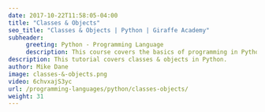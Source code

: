 ```yaml
---
date: 2017-10-22T11:58:05-04:00
title: "Classes & Objects"
seo_title: "Classes & Objects | Python | Giraffe Academy"
subheader:
     greeting: Python - Programming Language
     description: This course covers the basics of programming in Python. Work your way through the videos and we'll teach you everything you need to know to start your programming journey!
description: This tutorial covers classes & objects in Python.
author: Mike Dane
image: classes-&-objects.png
video: 6chvxajS3yc
url: /programming-languages/python/classes-objects/
weight: 31
---
```

